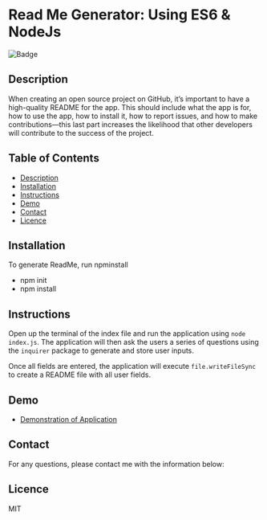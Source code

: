 # Read Me Generator: Using ES6 & NodeJs

![Badge](https://img.shields.io/badge/license-MIT-blue)

## Description
When creating an open source project on GitHub, it’s important to have a high-quality README for the app. This should include what the app is for, how to use the app, how to install it, how to report issues, and how to make contributions&mdash;this last part increases the likelihood that other developers will contribute to the success of the project. 

## Table of Contents
* [Description](#description)
* [Installation](#installation)
* [Instructions](#instructions)
* [Demo](#demo)
* [Contact](#contact)
* [Licence](#licence)

## Installation
To generate ReadMe, run npminstall

* npm init
* npm install

## Instructions

Open up the terminal of the index file and run the application using `node index.js`. The application will then ask the users a series of questions using the `inquirer` package to generate and store user inputs. 

Once all fields are entered, the application will execute `file.writeFileSync` to create a README file with all user fields.

## Demo
* [Demonstration of Application](addlinkhere)

## Contact
For any questions, please contact me with the information below:

## Licence
MIT